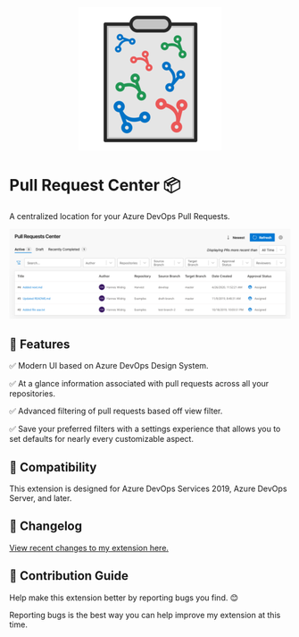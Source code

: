 <div style="text-align: center">
  <img alt="image" src="https://raw.githubusercontent.com/hanneswidrig/azure-devops-pull-request-center/master/marketplace/logo.png?raw=true" />
</div>

# Pull Request Center 📦

A centralized location for your Azure DevOps Pull Requests.

<div style="text-align: center">
  <img alt="image" src="https://github.com/hanneswidrig/azure-devops-pull-request-center/blob/master/marketplace/screenshot-1.png?raw=true" />
</div>

## 📐 Features

✅ Modern UI based on Azure DevOps Design System.

✅ At a glance information associated with pull requests across all your repositories.

✅ Advanced filtering of pull requests based off view filter.

✅ Save your preferred filters with a settings experience that allows you to set defaults for nearly every customizable aspect.

## 🧩 Compatibility

This extension is designed for Azure DevOps Services 2019, Azure DevOps Server, and later.

## 📣 Changelog

[View recent changes to my extension here.](https://github.com/hanneswidrig/azure-devops-pull-request-center/blob/master/CHANGELOG.md)

## 👥 Contribution Guide

Help make this extension better by reporting bugs you find. 😊

Reporting bugs is the best way you can help improve my extension at this time.
